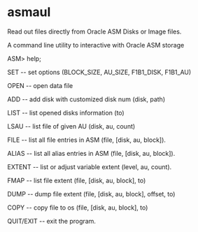 # asmaul
Read out files directly from Oracle ASM Disks or Image files.

A command line utility to interactive with Oracle ASM storage

ASM> help;

  SET        -- set options (BLOCK_SIZE, AU_SIZE, F1B1_DISK, F1B1_AU)

  OPEN       -- open data file

  ADD        -- add disk with customized disk num (disk, path)

  LIST       -- list opened disks information (to)

  LSAU       -- list file of given AU (disk, au, count)

  FILE       -- list all file entries in ASM (file, [disk, au, block]).

  ALIAS      -- list all alias entries in ASM (file, [disk, au, block]).

  EXTENT     -- list or adjust variable extent (level, au, count).
  
  FMAP       -- list file extent (file, [disk, au, block], to)
  
  DUMP       -- dump file extent (file, [disk, au, block], offset, to)
  
  COPY       -- copy file to os  (file, [disk, au, block], to)
  
  QUIT/EXIT  -- exit the program.
  
